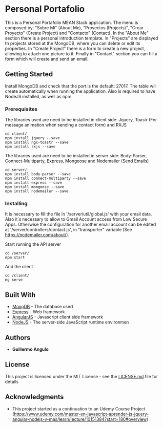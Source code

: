 # Personal Portafolio

This is a Personal Portafolio MEAN Stack application. The menu is composed by: "Sobre Mi" (About Me), "Proyectos (Projects)", "Crear Proyecto" (Create Project) and "Contacto" (Contact).
In the "About Me" section there is a personal introduction template. In "Projects" are displayed th projects stored at the MongoDB, where you can delete or edit its properties. 
In "Create Project" there is a form to create a new project, allowing to attach one picture to it. Finally in "Contact" section you can fill a form which will create and send an email.

## Getting Started

Install MongoDB and check that the port is the default: 27017. The table will create automatically when running the application. Also is required to have NodeJS installed, as well as npm.


### Prerequisites

The libraries used are need to be installed in client side: Jquery, Toastr (For message animation when sending a contact form) and RXJS

```
cd client/
npm install jquery --save
npm install ngx-toastr --save
npm install rxjs --save
```

The libraries used are need to be installed in server side: Body-Parser, Connect-Multiparty, Express, Mongoose and Nodemailer (Send Emails)

```
cd server/
npm install body-parser --save
npm install connect-multiparty --save
npm install express --save
npm install mongoose --save
npm install nodemailer --save
```

### Installing

It is necessary to fill the file in '/server/util/global.js' with your email data. Also it´s necessary to allow to Gmail Account access from Low Secure Apps. Otherwise the configuration for another email account can be edited at '/server/controllers/contact.js', in "transporter" variable (See https://nodemailer.com/about/).


Start running the API server 

```
cd /server/
npm start
```

And the client

```
cd /client/
ng serve
```


## Built With

* [MongDB](https://www.mongodb.com/) - The database used
* [Express](https://expressjs.com/en/guide/routing.html) - Web framework
* [AngularJS](https://angularjs.org/) - Javascript client side framework
* [NodeJS](https://nodejs.org/en/) -  The server-side JavaScript runtime environmen

## Authors

* **Guillermo Angulo**

## License

This project is licensed under the MIT License - see the [LICENSE.md](LICENSE.md) file for details

## Acknowledgments

* This project started as a continuation to an Udemy Course Project (https://www.udemy.com/master-en-javascript-aprender-js-jquery-angular-nodejs-y-mas/learn/lecture/10151384?start=180#overview)
